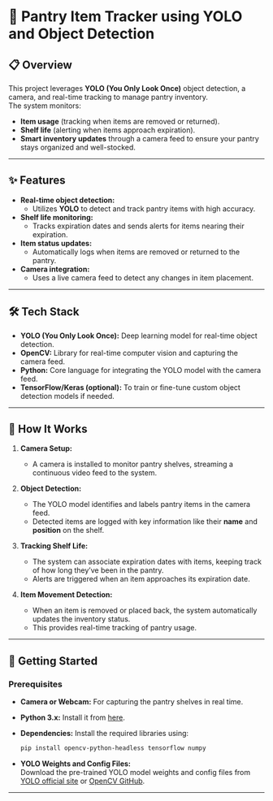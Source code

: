 # 🛒 Pantry Item Tracker using YOLO and Object Detection

## 📋 Overview  
This project leverages **YOLO (You Only Look Once)** object detection, a camera, and real-time tracking to manage pantry inventory.  
The system monitors:  
- **Item usage** (tracking when items are removed or returned).  
- **Shelf life** (alerting when items approach expiration).  
- **Smart inventory updates** through a camera feed to ensure your pantry stays organized and well-stocked.

---

## ✨ Features  
- **Real-time object detection:**  
   - Utilizes **YOLO** to detect and track pantry items with high accuracy.  
- **Shelf life monitoring:**  
   - Tracks expiration dates and sends alerts for items nearing their expiration.  
- **Item status updates:**  
   - Automatically logs when items are removed or returned to the pantry.  
- **Camera integration:**  
   - Uses a live camera feed to detect any changes in item placement.  

---

## 🛠️ Tech Stack  
- **YOLO (You Only Look Once):** Deep learning model for real-time object detection.  
- **OpenCV:** Library for real-time computer vision and capturing the camera feed.  
- **Python:** Core language for integrating the YOLO model with the camera feed.  
- **TensorFlow/Keras (optional):** To train or fine-tune custom object detection models if needed.

---

## 🧩 How It Works  

1. **Camera Setup:**  
   - A camera is installed to monitor pantry shelves, streaming a continuous video feed to the system.  

2. **Object Detection:**  
   - The YOLO model identifies and labels pantry items in the camera feed.  
   - Detected items are logged with key information like their **name** and **position** on the shelf.  

3. **Tracking Shelf Life:**  
   - The system can associate expiration dates with items, keeping track of how long they’ve been in the pantry.  
   - Alerts are triggered when an item approaches its expiration date.  

4. **Item Movement Detection:**  
   - When an item is removed or placed back, the system automatically updates the inventory status.  
   - This provides real-time tracking of pantry usage.

---

## 🚀 Getting Started  

### Prerequisites  
- **Camera or Webcam:** For capturing the pantry shelves in real time.  
- **Python 3.x:** Install it from [here](https://www.python.org/downloads/).  
- **Dependencies:** Install the required libraries using:

    ```bash
    pip install opencv-python-headless tensorflow numpy
    ```

- **YOLO Weights and Config Files:**  
   Download the pre-trained YOLO model weights and config files from [YOLO official site](https://pjreddie.com/darknet/yolo/) or [OpenCV GitHub](https://github.com/opencv/opencv).  

---
